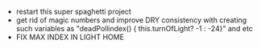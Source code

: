 * restart this super spaghetti project
* get rid of magic numbers and improve DRY consistency with creating such variables as "deadPollindex() { this.turnOfLight? -1 : -24}" and etc
* FIX MAX INDEX IN LIGHT HOME